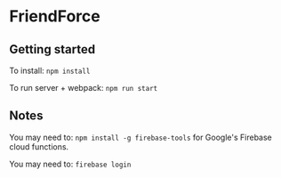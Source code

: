 # FriendForce #

 
## Getting started ##
To install: `npm install`

To run server + webpack: `npm run start`

## Notes ##

You may need to: `npm install -g firebase-tools` for Google's Firebase cloud functions.

You may need to: `firebase login`


